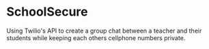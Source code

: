 # SchoolSecure
Using Twilio's API to create a group chat between a teacher and their students while keeping each others cellphone numbers private.
